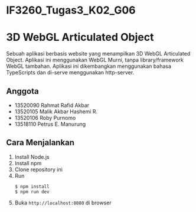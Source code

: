 # IF3260_Tugas3_K02_G06
# 3D WebGL Articulated Object

Sebuah aplikasi berbasis website yang menampilkan 3D WebGL Articulated Object. Aplikasi ini menggunakan WebGL Murni, tanpa library/framework WebGL tambahan. Aplikasi ini dikembangkan menggunakan bahasa TypeScripts dan di-serve menggunakan http-server.

## Anggota

- 13520090 Rahmat Rafid Akbar
- 13520105 Malik Akbar Hashemi R.
- 13520106 Roby Purnomo
- 13518110 Petrus E. Manurung

## Cara Menjalankan

1. Install Node.js
2. Install npm
3. Clone repository ini
4. Run
    ```
    $ npm install
    $ npm run dev
    ```
5. Buka `http://localhost:8080` di browser
